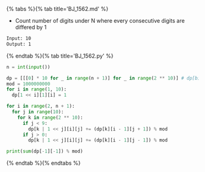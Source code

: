 {% tabs %}{% tab title='BJ_1562.md' %}

* Count number of digits under N where every consecutive digits are differed by 1

```txt
Input: 10
Output: 1
```

{% endtab %}{% tab title='BJ_1562.py' %}

```py
n = int(input())

dp = [[[0] * 10 for _ in range(n + 1)] for _ in range(2 ** 10)] # dp[bit_visited][current][height]
mod = 1000000000
for i in range(1, 10):
  dp[1 << i][1][i] = 1

for i in range(2, n + 1):
  for j in range(10):
    for k in range(2 ** 10):
      if j < 9:
        dp[k | 1 << j][i][j] += (dp[k][i - 1][j + 1]) % mod
      if j > 0:
        dp[k | 1 << j][i][j] += (dp[k][i - 1][j - 1]) % mod

print(sum(dp[-1][-1]) % mod)
```

{% endtab %}{% endtabs %}
